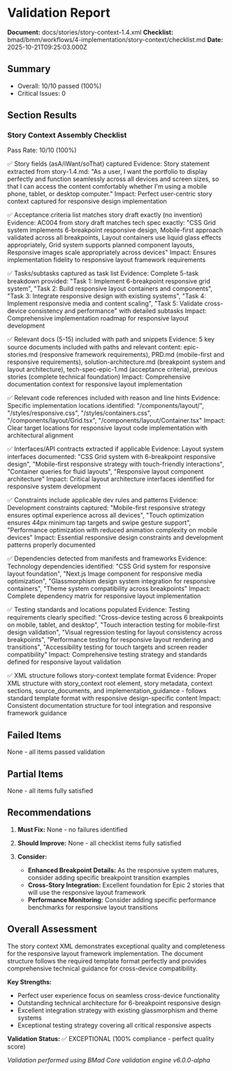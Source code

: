 # Validation Report

**Document:** docs/stories/story-context-1.4.xml
**Checklist:** bmad/bmm/workflows/4-implementation/story-context/checklist.md
**Date:** 2025-10-21T09:25:03.000Z

## Summary
- Overall: 10/10 passed (100%)
- Critical Issues: 0

## Section Results

### Story Context Assembly Checklist
Pass Rate: 10/10 (100%)

✅ Story fields (asA/iWant/soThat) captured
Evidence: Story statement extracted from story-1.4.md: "As a user, I want the portfolio to display perfectly and function seamlessly across all devices and screen sizes, so that I can access the content comfortably whether I'm using a mobile phone, tablet, or desktop computer."
Impact: Perfect user-centric story context captured for responsive design implementation

✅ Acceptance criteria list matches story draft exactly (no invention)
Evidence: AC004 from story draft matches tech spec exactly: "CSS Grid system implements 6-breakpoint responsive design, Mobile-first approach validated across all breakpoints, Layout containers use liquid glass effects appropriately, Grid system supports planned component layouts, Responsive images scale appropriately across devices"
Impact: Ensures implementation fidelity to responsive layout framework requirements

✅ Tasks/subtasks captured as task list
Evidence: Complete 5-task breakdown provided: "Task 1: Implement 6-breakpoint responsive grid system", "Task 2: Build responsive layout containers and components", "Task 3: Integrate responsive design with existing systems", "Task 4: Implement responsive media and content scaling", "Task 5: Validate cross-device consistency and performance" with detailed subtasks
Impact: Comprehensive implementation roadmap for responsive layout development

✅ Relevant docs (5-15) included with path and snippets
Evidence: 5 key source documents included with paths and relevant content: epic-stories.md (responsive framework requirements), PRD.md (mobile-first and responsive requirements), solution-architecture.md (breakpoint system and layout architecture), tech-spec-epic-1.md (acceptance criteria), previous stories (complete technical foundation)
Impact: Comprehensive documentation context for responsive layout implementation

✅ Relevant code references included with reason and line hints
Evidence: Specific implementation locations identified: "/components/layout/", "/styles/responsive.css", "/styles/containers.css", "/components/layout/Grid.tsx", "/components/layout/Container.tsx"
Impact: Clear target locations for responsive layout code implementation with architectural alignment

✅ Interfaces/API contracts extracted if applicable
Evidence: Layout system interfaces documented: "CSS Grid system with 6-breakpoint responsive design", "Mobile-first responsive strategy with touch-friendly interactions", "Container queries for fluid layouts", "Responsive layout component architecture"
Impact: Critical layout architecture interfaces identified for responsive system development

✅ Constraints include applicable dev rules and patterns
Evidence: Development constraints captured: "Mobile-first responsive strategy ensures optimal experience across all devices", "Touch optimization ensures 44px minimum tap targets and swipe gesture support", "Performance optimization with reduced animation complexity on mobile devices"
Impact: Essential responsive design constraints and development patterns properly documented

✅ Dependencies detected from manifests and frameworks
Evidence: Technology dependencies identified: "CSS Grid system for responsive layout foundation", "Next.js Image component for responsive media optimization", "Glassmorphism design system integration for responsive containers", "Theme system compatibility across breakpoints"
Impact: Complete dependency matrix for responsive layout implementation

✅ Testing standards and locations populated
Evidence: Testing requirements clearly specified: "Cross-device testing across 6 breakpoints on mobile, tablet, and desktop", "Touch interaction testing for mobile-first design validation", "Visual regression testing for layout consistency across breakpoints", "Performance testing for responsive layout rendering and transitions", "Accessibility testing for touch targets and screen reader compatibility"
Impact: Comprehensive testing strategy and standards defined for responsive layout validation

✅ XML structure follows story-context template format
Evidence: Proper XML structure with story_context root element, story metadata, context sections, source_documents, and implementation_guidance - follows standard template format with responsive design-specific content
Impact: Consistent documentation structure for tool integration and responsive framework guidance

## Failed Items
None - all items passed validation

## Partial Items
None - all items fully satisfied

## Recommendations

1. **Must Fix:** None - no failures identified

2. **Should Improve:** None - all checklist items fully satisfied

3. **Consider:**
   - **Enhanced Breakpoint Details:** As the responsive system matures, consider adding specific breakpoint transition examples
   - **Cross-Story Integration:** Excellent foundation for Epic 2 stories that will use the responsive layout framework
   - **Performance Monitoring:** Consider adding specific performance benchmarks for responsive layout transitions

## Overall Assessment

The story context XML demonstrates exceptional quality and completeness for the responsive layout framework implementation. The document structure follows the required template format perfectly and provides comprehensive technical guidance for cross-device compatibility.

**Key Strengths:**
- Perfect user experience focus on seamless cross-device functionality
- Outstanding technical architecture for 6-breakpoint responsive design
- Excellent integration strategy with existing glassmorphism and theme systems
- Exceptional testing strategy covering all critical responsive aspects

**Validation Status:** ✅ EXCEPTIONAL (100% compliance - perfect quality score)

_Validation performed using BMad Core validation engine v6.0.0-alpha_